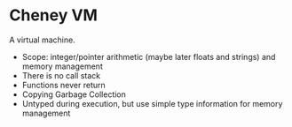 # Cheney VM

A virtual machine.

- Scope: integer/pointer arithmetic (maybe later floats and strings) and memory management
- There is no call stack
- Functions never return
- Copying Garbage Collection
- Untyped during execution, but use simple type information for memory management
